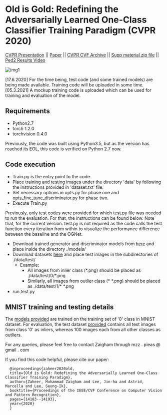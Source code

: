 # Old is Gold: Redefining the Adversarially Learned One-Class Classifier Training Paradigm (CVPR 2020)

<!-- Pytorch implementation of the OGNet for outliers detection as described in [Old is Gold: Redefining the Adversarially Learned One-Class Classifier Training Paradigm](http://openaccess.thecvf.com/content_CVPR_2020/papers/Zaheer_Old_Is_Gold_Redefining_the_Adversarially_Learned_One-Class_Classifier_Training_CVPR_2020_paper.pdf).-->

[CVPR Presentation](https://www.youtube.com/watch?v=mAfAUwFlUpU) || [Paper](https://arxiv.org/abs/2004.07657) || [CVPR CVF Archive](http://openaccess.thecvf.com/content_CVPR_2020/html/Zaheer_Old_Is_Gold_Redefining_the_Adversarially_Learned_One-Class_Classifier_Training_CVPR_2020_paper.html) || [Supp material zip file](http://openaccess.thecvf.com/content_CVPR_2020/supplemental/Zaheer_Old_Is_Gold_CVPR_2020_supplemental.zip) || [Ped2 Results Video](https://youtu.be/59Lqkkyy9bQ)

![img1](https://github.com/xaggi/OGNet/blob/master/imgs/OGNet_architect.png)

[17.6.2020] For the time being, test code (and some trained models) are being made available. Training code will be uploaded in some time.
[05.3.2021] A mockup training code is uploaded which can be used for training and evaluation of the model. 

## Requirements

- Python2.7
- torch 1.2.0
- torchvision 0.4.0

Previously, the code was built using Python3.5, but as the version has reached its EOL, this code is verified on Python 2.7 now.

## Code execution

- Train.py is the entry point to the code.
- Place training and testing images under the directory 'data' by following the instructions provided in 'dataset.txt' file. 
- Set necessary options in opts.py for phase one and opts_fine_tune_discriminator.py for phase two.
- Execute Train.py

Previously, only test codes were provided for which test.py file was needed to run the evaluation. For that, the instructions can be found below. Note that, for the current version. test.py is not required as the code calls the test function every iteration from within to visualize the performance difference between the baseline and the OGNet.

- Download trained generator and discriminator models from [here](https://drive.google.com/drive/folders/1onNezvWJCfaKndvzOc3CXXnNidjosVvn?usp=sharing) and place inside the directory ./models/
- Download datasets [here](https://drive.google.com/drive/folders/1Cj28-1aV4AXtdm9j_CEs3UArLodc0GY4?usp=sharing) and place test images in the subdirectories of ./data/test/
  - Example:
    - All images from inlier class (\*.png) should be placed as ./data/test/0/*.png
    - Similarly, all images from outlier class (* \*.png) should be placed as ./data/test/1/* \*.png
- run test.py

## MNIST training and testing details
The [models provided](https://drive.google.com/drive/folders/1onNezvWJCfaKndvzOc3CXXnNidjosVvn?usp=sharing) are trained on the training set of '0' class in MNIST dataset. For evaluation, the test dataset [provided](https://drive.google.com/drive/folders/1Cj28-1aV4AXtdm9j_CEs3UArLodc0GY4?usp=sharing) contains all test images from class '0' as inliers, whereas 100 images each from all other classes as outliers.

For any queries, please feel free to contact Zaigham through mzz . pieas @ gmail . com

If you find this code helpful, please cite our paper: 
 
```
  @inproceedings{zaheer2020old,
  title={Old is Gold: Redefining the Adversarially Learned One-Class Classifier Training Paradigm},
  author={Zaheer, Muhammad Zaigham and Lee, Jin-ha and Astrid, Marcella and Lee, Seung-Ik},
  booktitle={Proceedings of the IEEE/CVF Conference on Computer Vision and Pattern Recognition},
  pages={14183--14193},
  year={2020}
  }
 ```

